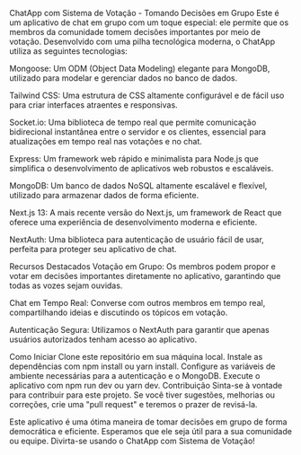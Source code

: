 ChatApp com Sistema de Votação - Tomando Decisões em Grupo
Este é um aplicativo de chat em grupo com um toque especial: ele permite que os membros da comunidade tomem decisões importantes por meio de votação. Desenvolvido com uma pilha tecnológica moderna, o ChatApp utiliza as seguintes tecnologias:

Mongoose: Um ODM (Object Data Modeling) elegante para MongoDB, utilizado para modelar e gerenciar dados no banco de dados.

Tailwind CSS: Uma estrutura de CSS altamente configurável e de fácil uso para criar interfaces atraentes e responsivas.

Socket.io: Uma biblioteca de tempo real que permite comunicação bidirecional instantânea entre o servidor e os clientes, essencial para atualizações em tempo real nas votações e no chat.

Express: Um framework web rápido e minimalista para Node.js que simplifica o desenvolvimento de aplicativos web robustos e escaláveis.

MongoDB: Um banco de dados NoSQL altamente escalável e flexível, utilizado para armazenar dados de forma eficiente.

Next.js 13: A mais recente versão do Next.js, um framework de React que oferece uma experiência de desenvolvimento moderna e eficiente.

NextAuth: Uma biblioteca para autenticação de usuário fácil de usar, perfeita para proteger seu aplicativo de chat.

Recursos Destacados
Votação em Grupo: Os membros podem propor e votar em decisões importantes diretamente no aplicativo, garantindo que todas as vozes sejam ouvidas.

Chat em Tempo Real: Converse com outros membros em tempo real, compartilhando ideias e discutindo os tópicos em votação.

Autenticação Segura: Utilizamos o NextAuth para garantir que apenas usuários autorizados tenham acesso ao aplicativo.

Como Iniciar
Clone este repositório em sua máquina local.
Instale as dependências com npm install ou yarn install.
Configure as variáveis de ambiente necessárias para a autenticação e o MongoDB.
Execute o aplicativo com npm run dev ou yarn dev.
Contribuição
Sinta-se à vontade para contribuir para este projeto. Se você tiver sugestões, melhorias ou correções, crie uma "pull request" e teremos o prazer de revisá-la.

Este aplicativo é uma ótima maneira de tomar decisões em grupo de forma democrática e eficiente. Esperamos que ele seja útil para a sua comunidade ou equipe. Divirta-se usando o ChatApp com Sistema de Votação!
